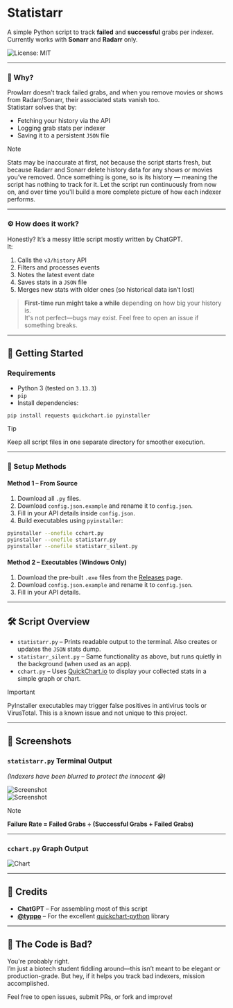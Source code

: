 # Statistarr

A simple Python script to track **failed** and **successful** grabs per indexer. Currently works with **Sonarr** and **Radarr** only.

![License: MIT](https://img.shields.io/badge/License-MIT-yellow.svg)

---

### 🧐 Why?

Prowlarr doesn’t track failed grabs, and when you remove movies or shows from Radarr/Sonarr, their associated stats vanish too.  
Statistarr solves that by:

- Fetching your history via the API  
- Logging grab stats per indexer  
- Saving it to a persistent `JSON` file  

> [!Note]
> Stats may be inaccurate at first, not because the script starts fresh, but because Radarr and Sonarr delete history data for any shows or movies you’ve removed. Once something is gone, so is its history — meaning the script has nothing to track for it. Let the script run continuously from now on, and over time you'll build a more complete picture of how each indexer performs.

---

### ⚙️ How does it work?

Honestly? It’s a messy little script mostly written by ChatGPT.  
It:

1. Calls the `v3/history` API
2. Filters and processes events
3. Notes the latest event date
4. Saves stats in a `JSON` file  
5. Merges new stats with older ones (so historical data isn’t lost)

> **First-time run might take a while** depending on how big your history is.  
> It's not perfect—bugs may exist. Feel free to open an issue if something breaks.

---

## 🚀 Getting Started

### Requirements
- Python 3 (tested on `3.13.3`)
- `pip`
- Install dependencies:

```
pip install requests quickchart.io pyinstaller
```

> [!Tip]
> Keep all script files in one separate directory for smoother execution.

---

### 🧰 Setup Methods

#### Method 1 – From Source
1. Download all `.py` files.
2. Download `config.json.example` and rename it to `config.json`.
3. Fill in your API details inside `config.json`.
4. Build executables using `pyinstaller`:

```bash
pyinstaller --onefile cchart.py
pyinstaller --onefile statistarr.py
pyinstaller --onefile statistarr_silent.py
```

#### Method 2 – Executables (Windows Only)
1. Download the pre-built `.exe` files from the [Releases](#) page.
2. Download `config.json.example` and rename it to `config.json`.
3. Fill in your API details.

---

## 🛠 Script Overview

- `statistarr.py` – Prints readable output to the terminal. Also creates or updates the `JSON` stats dump.
- `statistarr_silent.py` – Same functionality as above, but runs quietly in the background (when used as an app).
- `cchart.py` – Uses [QuickChart.io](https://quickchart.io/) to display your collected stats in a simple graph or chart.

> [!Important]
> PyInstaller executables may trigger false positives in antivirus tools or VirusTotal. This is a known issue and not unique to this project.

---

## 📸 Screenshots

### `statistarr.py` Terminal Output

_(Indexers have been blurred to protect the innocent 😭)_

![Screenshot](https://github.com/user-attachments/assets/20787e55-4e36-4f30-9b6e-9a2707eee41c)  
![Screenshot](https://github.com/user-attachments/assets/add7f0a2-8306-46a9-ab87-429042c48144)

> [!note]
> **Failure Rate = Failed Grabs ÷ (Successful Grabs + Failed Grabs)**

---

### `cchart.py` Graph Output

![Chart](https://github.com/user-attachments/assets/a7824839-d075-46d2-beeb-77f8687d7a37)

---

## 🙏 Credits

- **ChatGPT** – For assembling most of this script
- **[@typpo](https://github.com/typpo)** – For the excellent [quickchart-python](https://github.com/typpo/quickchart-python) library

---

## 🤷 The Code is Bad?

You're probably right.  
I’m just a biotech student fiddling around—this isn’t meant to be elegant or production-grade. But hey, if it helps you track bad indexers, mission accomplished.

Feel free to open issues, submit PRs, or fork and improve!
